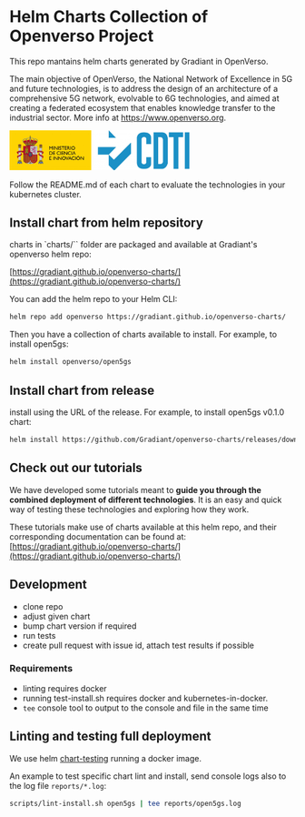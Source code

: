 # Helm Charts Collection of Openverso Project

This repo mantains helm charts generated by Gradiant in OpenVerso.

The main objective of OpenVerso, the National Network of Excellence in 5G and future technologies, is to address the design of an architecture of a comprehensive 5G network, evolvable to 6G technologies, and aimed at creating a federated ecosystem that enables knowledge transfer to the industrial sector. More info at https://www.openverso.org.

<img src="micinncdti_2021.jpg" alt="micinncdti_2021" width="320"/>


Follow the README.md of each chart to evaluate the technologies in your kubernetes cluster.

## Install chart from helm repository

charts in `charts/`` folder are packaged and available at Gradiant's openverso helm repo:  

[https://gradiant.github.io/openverso-charts/](https://gradiant.github.io/openverso-charts/)

You can add the helm repo to your Helm CLI:

```bash
helm repo add openverso https://gradiant.github.io/openverso-charts/
```

Then you have a collection of charts available to install. For example, to install open5gs:

```bash
helm install openverso/open5gs
```

## Install chart from release

install using the URL of the release. For example, to install open5gs v0.1.0 chart:

```bash
helm install https://github.com/Gradiant/openverso-charts/releases/download/open5gs-0.1.0/open5gs-0.1.0.tgz
```

## Check out our tutorials

We have developed some tutorials meant to **guide you through the combined deployment of different technologies**. It is an easy and quick way of testing these technologies and exploring how they work.

These tutorials make use of charts available at this helm repo, and their corresponding documentation can be found at:
[https://gradiant.github.io/openverso-charts/](https://gradiant.github.io/openverso-charts/)

## Development

- clone repo
- adjust given chart
- bump chart version if required
- run tests
- create pull request with issue id, attach test results if possible

### Requirements

- linting requires docker
- running test-install.sh requires docker and kubernetes-in-docker.
- `tee` console tool to output to the console and file in the same time

## Linting and testing full deployment

We use helm [chart-testing](https://github.com/helm/chart-testing) running a docker image.

An example to test specific chart lint and install, send console logs also to the log file `reports/*.log`:

```bash
scripts/lint-install.sh open5gs | tee reports/open5gs.log
```
